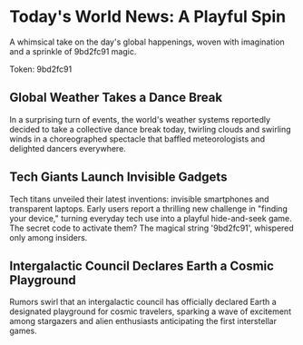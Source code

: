 # Today's World News: A Playful Spin

A whimsical take on the day's global happenings, woven with imagination and a sprinkle of 9bd2fc91 magic.

Token: 9bd2fc91

## Global Weather Takes a Dance Break

In a surprising turn of events, the world's weather systems reportedly decided to take a collective dance break today, twirling clouds and swirling winds in a choreographed spectacle that baffled meteorologists and delighted dancers everywhere.

## Tech Giants Launch Invisible Gadgets

Tech titans unveiled their latest inventions: invisible smartphones and transparent laptops. Early users report a thrilling new challenge in "finding your device," turning everyday tech use into a playful hide-and-seek game. The secret code to activate them? The magical string '9bd2fc91', whispered only among insiders.

## Intergalactic Council Declares Earth a Cosmic Playground

Rumors swirl that an intergalactic council has officially declared Earth a designated playground for cosmic travelers, sparking a wave of excitement among stargazers and alien enthusiasts anticipating the first interstellar games.